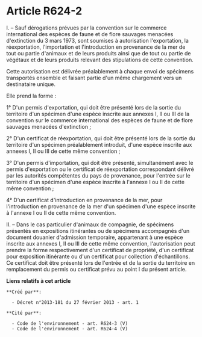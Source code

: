 # Article R624-2

I. – Sauf dérogations prévues par la convention sur le commerce international des espèces de faune et de flore sauvages
menacées d'extinction du 3 mars 1973, sont soumises à autorisation l'exportation, la réexportation, l'importation et
l'introduction en provenance de la mer de tout ou partie d'animaux et de leurs produits ainsi que de tout ou partie de
végétaux et de leurs produits relevant des stipulations de cette convention.

Cette autorisation est délivrée préalablement à chaque envoi de spécimens transportés ensemble et faisant partie d'un même
chargement vers un destinataire unique.

Elle prend la forme :

1° D'un permis d'exportation, qui doit être présenté lors de la sortie du territoire d'un spécimen d'une espèce inscrite aux
annexes I, II ou III de la convention sur le commerce international des espèces de faune et de flore sauvages menacées
d'extinction ;

2° D'un certificat de réexportation, qui doit être présenté lors de la sortie du territoire d'un spécimen préalablement
introduit, d'une espèce inscrite aux annexes I, II ou III de cette même convention ;

3° D'un permis d'importation, qui doit être présenté, simultanément avec le permis d'exportation ou le certificat de
réexportation correspondant délivré par les autorités compétentes du pays de provenance, pour l'entrée sur le territoire d'un
spécimen d'une espèce inscrite à l'annexe I ou II de cette même convention ;

4° D'un certificat d'introduction en provenance de la mer, pour l'introduction en provenance de la mer d'un spécimen d'une
espèce inscrite à l'annexe I ou II de cette même convention.

II. – Dans le cas particulier d'animaux de compagnie, de spécimens présentés en expositions itinérantes ou de spécimens
accompagnés d'un document douanier d'admission temporaire, appartenant à une espèce inscrite aux annexes I, II ou III de
cette même convention, l'autorisation peut prendre la forme respectivement d'un certificat de propriété, d'un certificat pour
exposition itinérante ou d'un certificat pour collection d'échantillons. Ce certificat doit être présenté lors de l'entrée et
de la sortie du territoire en remplacement du permis ou certificat prévu au point I du présent article.

**Liens relatifs à cet article**

	**Créé par**:

	  - Décret n°2013-181 du 27 février 2013 - art. 1

	**Cité par**:

	  - Code de l'environnement - art. R624-3 (V)
	  - Code de l'environnement - art. R624-4 (V)
